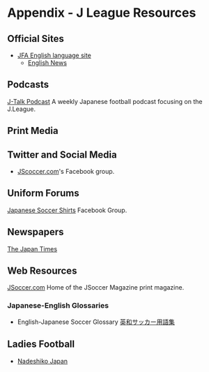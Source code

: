 # Appendix - J League Resources

## Official Sites

* [JFA English language site](https://www.jfa.jp/eng/)
    * [English News](https://www.jfa.jp/eng/news/)


## Podcasts

[J-Talk Podcast](https://jtalkpod.podbean.com/) A weekly Japanese football podcast focusing on the J.League.

## Print Media

## Twitter and Social Media

* [JScoccer.com](https://www.facebook.com/groups/JSoccer/?ref=share)'s Facebook group. 

## Uniform Forums

[Japanese Soccer Shirts](https://www.facebook.com/groups/JapaneseFootballShirts/?ref=share) Facebook Group.


## Newspapers

[The Japan Times](https://www.japantimes.co.jp/sports/j-league/)

## Web Resources

[JSoccer.com](http://www.jsoccer.com/) Home of the JSoccer Magazine print magazine. 

### Japanese-English Glossaries

* English-Japanese Soccer Glossary [英和サッカー用語集](http://dictionary-of-soccer.seesaa.net/article/18147954.html?seesaa\_related=category)

## Ladies Football
* [Nadeshiko Japan](https://www.jfa.jp/eng/nadeshikojapan/)
